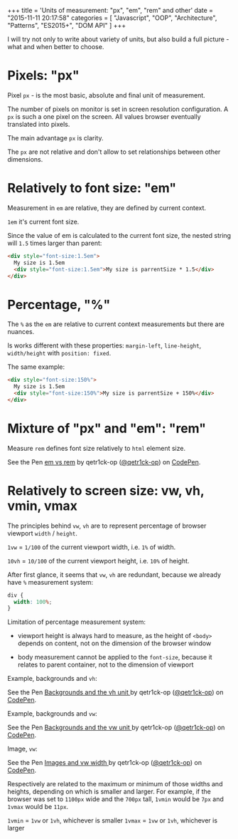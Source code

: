 +++
title = 'Units of measurement: "px", "em", "rem" and other'
date = "2015-11-11 20:17:58"
categories = [
    "Javascript",
    "OOP",
    "Architecture",
    "Patterns",
    "ES2015+",
    "DOM API"
]
+++

I will try not only to write about variety of units, but also build a full picture - what and when better to choose.

<!--more-->

# Pixels: "px"

Pixel `px` - is the most basic, absolute and final unit of measurement.

The number of pixels on monitor is set in screen resolution configuration. A `px` is such a one pixel on the screen. All values browser eventually translated into pixels.

The main advantage `px` is clarity.

The `px` are not relative and don't allow to set relationships between other dimensions.

# Relatively to font size: "em"

Measurement in `em` are relative, they are defined by current context.

`1em` it's current font size.

Since the value of em is calculated to the current font size, the nested string will `1.5` times larger than parent:

```html
<div style="font-size:1.5em">
  My size is 1.5em
  <div style="font-size:1.5em">My size is parrentSize * 1.5</div>
</div>
```

# Percentage, "%"

The `%` as the `em` are relative to current context measurements but there are nuances.

Is works different with these properties: `margin-left`, `line-height`, `width/height` with `position: fixed`.

The same example:

```html
<div style="font-size:150%">
  My size is 1.5em
  <div style="font-size:150%">My size is parrentSize + 150%</div>
</div>
```

# Mixture of "px" and "em": "rem"

Measure `rem` defines font size relatively to `html` element size.

<p data-height="268" data-theme-id="10606" data-slug-hash="bVzVaQ" data-default-tab="result" data-user="qetr1ck-op" class='codepen'>See the Pen <a href='http://codepen.io/qetr1ck-op/pen/bVzVaQ/'>em vs rem</a> by qetr1ck-op (<a href='http://codepen.io/qetr1ck-op'>@qetr1ck-op</a>) on <a href='http://codepen.io'>CodePen</a>.</p>
<script async src="//assets.codepen.io/assets/embed/ei.js"></script>

# Relatively to screen size: vw, vh, vmin, vmax

The principles behind `vw`, `vh` are to represent percentage of browser viewport `width` / `height`.

`1vw` = `1/100` of the current viewport width, i.e. `1%` of width.

`10vh` = `10/100` of the current viewport height, i.e. `10%` of height.

After first glance, it seems that `vw`, `vh` are redundant, because we already have `%` measurement system:

```css
div {
  width: 100%;
}
```


Limitation of percentage measurement system:

*	viewport height is always hard to measure, as the height of `<body>` depends on content, not on the dimension of the browser window

*	body measurement cannot be applied to the `font-size`, because it relates to parent container, not to the dimension of viewport

Example, backgrounds and `vh`:

<p data-height="268" data-theme-id="10606" data-slug-hash="ZbdWvp" data-default-tab="result" data-user="qetr1ck-op" class='codepen'>See the Pen <a href='http://codepen.io/qetr1ck-op/pen/ZbdWvp/'>Backgrounds and the vh unit </a> by qetr1ck-op (<a href='http://codepen.io/qetr1ck-op'>@qetr1ck-op</a>) on <a href='http://codepen.io'>CodePen</a>.</p>
<script async src="//assets.codepen.io/assets/embed/ei.js"></script>

Example, backgrounds and `vw`:

<p data-height="268" data-theme-id="10606" data-slug-hash="xwoVPX" data-default-tab="result" data-user="qetr1ck-op" class='codepen'>See the Pen <a href='http://codepen.io/qetr1ck-op/pen/xwoVPX/'>Backgrounds and the vw unit </a> by qetr1ck-op (<a href='http://codepen.io/qetr1ck-op'>@qetr1ck-op</a>) on <a href='http://codepen.io'>CodePen</a>.</p>
<script async src="//assets.codepen.io/assets/embed/ei.js"></script>

Image, `vw`:

<p data-height="268" data-theme-id="10606" data-slug-hash="bVPpaX" data-default-tab="result" data-user="qetr1ck-op" class='codepen'>See the Pen <a href='http://codepen.io/qetr1ck-op/pen/bVPpaX/'>Images and vw width </a> by qetr1ck-op (<a href='http://codepen.io/qetr1ck-op'>@qetr1ck-op</a>) on <a href='http://codepen.io'>CodePen</a>.</p>
<script async src="//assets.codepen.io/assets/embed/ei.js"></script>

Respectively are related to the maximum or minimum of those widths and heights, depending on which is smaller and larger. For example, if the browser was set to `1100px` wide and the `700px` tall, `1vmin` would be `7px` and `1vmax` would be `11px`.

`1vmin` = `1vw` or `1vh`, whichever is smaller
`1vmax` = `1vw` or `1vh`, whichever is larger